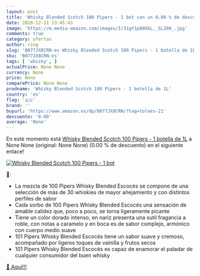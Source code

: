 ```yaml
---
layout: post
title: 'Whisky Blended Scotch 100 Pipers - 1 bot con un 0.00 % de descuento'
date: 2020-12-21 13:45:43
image: 'https://m.media-amazon.com/images/I/31gY1p88UkL._SL200_.jpg'
comments: true
category: ofertas
author: ring
slug: 'B077JX8CRN-es Whisky Blended Scotch 100 Pipers - 1 botella de 1L'
sku: 'B077JX8CRN-es'
tags: [ 'whisky', ]
actualPrice: None None
currency: None
price: None
comparePrice: None None
prodname: 'Whisky Blended Scotch 100 Pipers - 1 botella de 1L'
country: 'es'
flag: '🇪🇸'
brand: ''
buyurl: 'https://www.amazon.es/dp/B077JX8CRN/?tag=tolees-21'
descuento: '0.00'
average: 'None'
---
```


En este momento está [Whisky Blended Scotch 100 Pipers - 1 botella de 1L](https://www.amazon.es/dp/B077JX8CRN/?tag=tolees-21) a None None (original: None None) (0.00 %  de descuento) en el siguiente enlace!

[![Whisky Blended Scotch 100 Pipers - 1 bot](https://m.media-amazon.com/images/I/31gY1p88UkL._SL200_.jpg)](https://www.amazon.es/dp/B077JX8CRN/?tag=tolees-21)

🔎:

- La mezcla de 100 Pipers Whisky Blended Escocés se compone de una selección de más de 30 whiskies de mayor añejamiento y con distintos perfiles de sabor
- Cada sorbo de 100 Pipers Whisky Blended Escocés una sensación de amable calidez que, poco a poco, se torna ligeramente picante
- Tiene un color dorado intenso, en nariz presenta una sutil fragancia a roble, con notas a caramelo y en boca es de sabor complejo, armónico con cuerpo medio suave
- 101 Pipers Whisky Blended Escocés tiene un sabor suave y cremoso, acompañado por ligeros toques de vainilla y frutos secos
- 101 Pipers Whisky Blended Escocés es capaz de enamorar el paladar de cualquier consumidor del buen whisky

[🛒 Aquí!!!](https://www.amazon.es/dp/B077JX8CRN/?tag=tolees-21)
